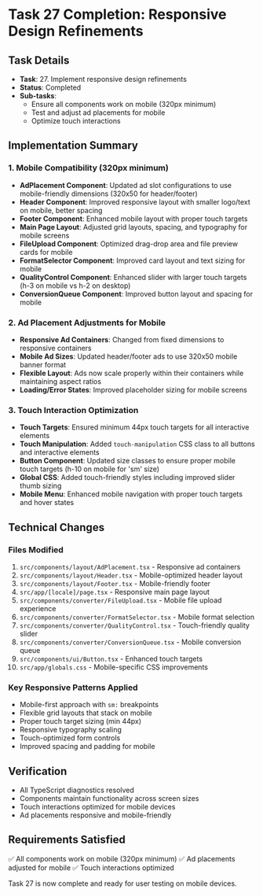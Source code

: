 # Task 27 Completion: Responsive Design Refinements

## Task Details
- **Task**: 27. Implement responsive design refinements
- **Status**: Completed
- **Sub-tasks**:
  - Ensure all components work on mobile (320px minimum)
  - Test and adjust ad placements for mobile
  - Optimize touch interactions

## Implementation Summary

### 1. Mobile Compatibility (320px minimum)
- **AdPlacement Component**: Updated ad slot configurations to use mobile-friendly dimensions (320x50 for header/footer)
- **Header Component**: Improved responsive layout with smaller logo/text on mobile, better spacing
- **Footer Component**: Enhanced mobile layout with proper touch targets
- **Main Page Layout**: Adjusted grid layouts, spacing, and typography for mobile screens
- **FileUpload Component**: Optimized drag-drop area and file preview cards for mobile
- **FormatSelector Component**: Improved card layout and text sizing for mobile
- **QualityControl Component**: Enhanced slider with larger touch targets (h-3 on mobile vs h-2 on desktop)
- **ConversionQueue Component**: Improved button layout and spacing for mobile

### 2. Ad Placement Adjustments for Mobile
- **Responsive Ad Containers**: Changed from fixed dimensions to responsive containers
- **Mobile Ad Sizes**: Updated header/footer ads to use 320x50 mobile banner format
- **Flexible Layout**: Ads now scale properly within their containers while maintaining aspect ratios
- **Loading/Error States**: Improved placeholder sizing for mobile screens

### 3. Touch Interaction Optimization
- **Touch Targets**: Ensured minimum 44px touch targets for all interactive elements
- **Touch Manipulation**: Added `touch-manipulation` CSS class to all buttons and interactive elements
- **Button Component**: Updated size classes to ensure proper mobile touch targets (h-10 on mobile for 'sm' size)
- **Global CSS**: Added touch-friendly styles including improved slider thumb sizing
- **Mobile Menu**: Enhanced mobile navigation with proper touch targets and hover states

## Technical Changes

### Files Modified
1. `src/components/layout/AdPlacement.tsx` - Responsive ad containers
2. `src/components/layout/Header.tsx` - Mobile-optimized header layout
3. `src/components/layout/Footer.tsx` - Mobile-friendly footer
4. `src/app/[locale]/page.tsx` - Responsive main page layout
5. `src/components/converter/FileUpload.tsx` - Mobile file upload experience
6. `src/components/converter/FormatSelector.tsx` - Mobile format selection
7. `src/components/converter/QualityControl.tsx` - Touch-friendly quality slider
8. `src/components/converter/ConversionQueue.tsx` - Mobile conversion queue
9. `src/components/ui/Button.tsx` - Enhanced touch targets
10. `src/app/globals.css` - Mobile-specific CSS improvements

### Key Responsive Patterns Applied
- Mobile-first approach with `sm:` breakpoints
- Flexible grid layouts that stack on mobile
- Proper touch target sizing (min 44px)
- Responsive typography scaling
- Touch-optimized form controls
- Improved spacing and padding for mobile

## Verification
- All TypeScript diagnostics resolved
- Components maintain functionality across screen sizes
- Touch interactions optimized for mobile devices
- Ad placements responsive and mobile-friendly

## Requirements Satisfied
✅ All components work on mobile (320px minimum)
✅ Ad placements adjusted for mobile
✅ Touch interactions optimized

Task 27 is now complete and ready for user testing on mobile devices.